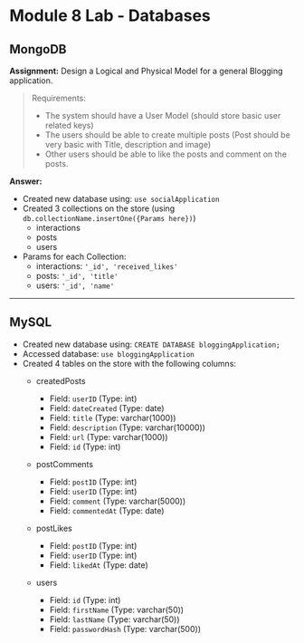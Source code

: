 # Module 8 Lab - Databases

## MongoDB

**Assignment:** Design a Logical and Physical Model for a general Blogging application.

> Requirements:
> * The system should have a User Model (should store basic user related keys)
> * The users should be able to create multiple posts (Post should be very basic with Title, description and image)
> * Other users should be able to like the posts and comment on the posts.

**Answer:** 

* Created new database using: `use socialApplication`
* Created 3 collections on the store (using `db.collectionName.insertOne({Params here})`)
    - interactions
    - posts
    - users
* Params for each Collection: 
    - interactions: `'_id', 'received_likes'`
    - posts: `'_id', 'title'`
    - users: `'_id', 'name'`

----------

## MySQL

* Created new database using: `CREATE DATABASE bloggingApplication;`
* Accessed database: `use bloggingApplication`
* Created 4 tables on the store with the following columns: 
    * createdPosts
        - Field: `userID` (Type: int)
        - Field: `dateCreated` (Type: date)
        - Field: `title` (Type: varchar(1000))
        - Field: `description` (Type: varchar(10000))
        - Field: `url` (Type: varchar(1000))
        - Field: `id` (Type: int)

    * postComments
        - Field: `postID` (Type: int)
        - Field: `userID` (Type: int)
        - Field: `comment` (Type: varchar(5000))
        - Field: `commentedAt` (Type: date)

    * postLikes
        - Field: `postID` (Type: int)
        - Field: `userID` (Type: int)
        - Field: `likedAt` (Type: date)

    * users
        - Field: `id` (Type: int)
        - Field: `firstName` (Type: varchar(50))
        - Field: `lastName` (Type: varchar(50))
        - Field: `passwordHash` (Type: varchar(500))

